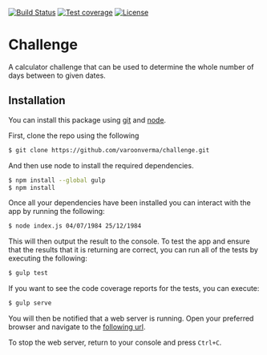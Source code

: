 [![Build Status][travis-image]][travis-url]
[![Test coverage][coveralls-image]][coveralls-url]
[![License][license-image]][license-url]

# Challenge

A calculator challenge that can be used to determine the whole number of days
between to given dates.

## Installation

You can install this package using [git](http://git-scm.com) and [node](http://nodejs.org).

First, clone the repo using the following

```sh
$ git clone https://github.com/varoonverma/challenge.git
```

And then use node to install the required dependencies.

```sh
$ npm install --global gulp
$ npm install
```

Once all your dependencies have been installed you can interact with the app by
running the following:

```sh
$ node index.js 04/07/1984 25/12/1984
```

This will then output the result to the console. To test the app and ensure that
the results that it is returning are correct, you can run all of the tests by
executing the following:

```sh
$ gulp test
```

If you want to see the code coverage reports for the tests, you can execute:

```sh
$ gulp serve
```

You will then be notified that a web server is running. Open your preferred
browser and navigate to the [following url](http://localhost:3333/lcov-report/index.html).

To stop the web server, return to your console and press `Ctrl+C`.

[travis-image]:    https://img.shields.io/travis/varoonverma/challenge.svg?style=flat-square
[coveralls-image]: https://img.shields.io/coveralls/varoonverma/challenge.svg?style=flat-square
[license-image]:   https://img.shields.io/npm/l/challenge.svg?style=flat-square
[travis-url]:      https://travis-ci.org/varoonverma/challenge
[coveralls-url]:   https://coveralls.io/r/varoonverma/challenge?branch=master
[license-url]:     LICENSE.md
